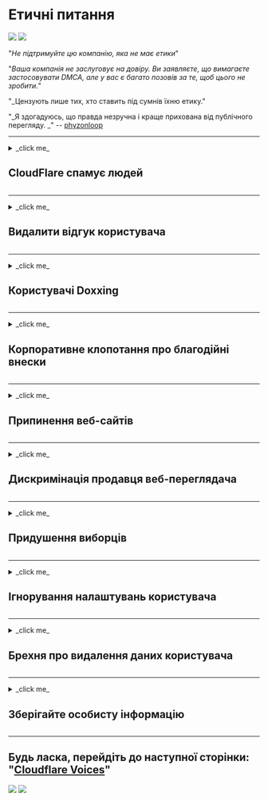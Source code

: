 # Етичні питання

![](https://codeberg.org/crimeflare/cloudflare-tor/media/branch/master/image/itsreallythatbad.jpg)
![](https://codeberg.org/crimeflare/cloudflare-tor/media/branch/master/image/telegram/c81238387627b4bfd3dcd60f56d41626.jpg)

"_Не підтримуйте цю компанію, яка не має етики_"

"_Ваша компанія не заслуговує на довіру. Ви заявляєте, що вимагаєте застосовувати DMCA, але у вас є багато позовів за те, щоб цього не зробити._"

"_Цензують лише тих, хто ставить під сумнів їхню етику."

"_Я здогадуюсь, що правда незручна і краще прихована від публічного перегляду. _" -- [phyzonloop](https://twitter.com/phyzonloop)


---


<details>
<summary> _click me_

## CloudFlare спамує людей
</summary>


Cloudflare надсилає спам-листи електронним повідомленням, які не належать Cloudflare.

- Надсилайте електронні листи лише тим, хто підписався
- Коли користувач скаже "стоп", тоді перестань надсилати електронну пошту

Це так просто. Але Cloudflare не хвилює.
Cloudflare сказав, що користуючись їх службою [може зупинити всіх спамерів або зловмисників](https://support.cloudflare.com/hc/en-us/articles/200170066-Will-activating-Cloudflare-stop-all-spammers-or-attackers- ).
Як можна зупинити спаммери _Cloudflare_, не активуючи Cloudflare?


![](https://codeberg.org/crimeflare/cloudflare-tor/media/branch/master/image/cfspam01.jpg)
![](https://codeberg.org/crimeflare/cloudflare-tor/media/branch/master/image/cfspam03.jpg)
![](https://codeberg.org/crimeflare/cloudflare-tor/media/branch/master/image/cfspam02.jpg)
![](https://codeberg.org/crimeflare/cloudflare-tor/media/branch/master/image/cfspambrittany.jpg)
![](https://codeberg.org/crimeflare/cloudflare-tor/media/branch/master/image/cfspamtwtr.jpg)

</details>

---

<details>
<summary> _click me_

## Видалити відгук користувача
</summary>


Цензура Cloudflare [негативні відгуки](https://web.archive.org/web/20191116004046/https://www.trustpilot.com/reviews/5aa6ee0ed5a5700a7c8cf853). Якщо ви опублікуєте текст _anti-Cloudflare_ у Twitter, у вас є шанс отримати [відповідь](https://twitter.com/CloudflareHelp/status/1126051764917145601) від [Cloudflare співробітник](cloudflare_inc/cloudflare_members.txt) з "_[Ні, це не](PEOPLE.md) _ "повідомлення. Якщо ви опублікуєте негативний відгук на будь-якому сайті відгуку, він спробує [censor](https://twitter.com/phyzonloop/status/1178836176985366529) [it](https://twitter.com/dxgl_org/status/1178722159432220672 ).


![](https://codeberg.org/crimeflare/cloudflare-tor/media/branch/master/image/cfcenrev_01.jpg)
![](https://codeberg.org/crimeflare/cloudflare-tor/media/branch/master/image/cfcenrev_02.jpg)
![](https://codeberg.org/crimeflare/cloudflare-tor/media/branch/master/image/cfcenrev_03.jpg)

</details>

---

<details>
<summary> _click me_

## Користувачі Doxxing
</summary>


У Cloudflare є масштабна проблема [домагання](https://web.archive.org/web/20171024040313/http://www.businessinsider.com/cloudflare-ceo-suggests-people-who-report-online-abuse-use -файк-імена-2017-5).
Cloudflare [ділиться особистою інформацією](https://archive.ph/ePdvi) тих, хто [хто](https://twitter.com/ZJemptv/status/898299709634248704) [скаржиться](https://twitter.com/TinyPirate/статус/554718958176067584) [про](https://twitter.com/remembrancermx/status/1010329041235148802) [розміщено](https://twitter.com/Bridaguy/status/915003769280172037) [сайти](https://twitter .com/HelloAndrew/статус/897260208845500416). Вони іноді просять вас надати
ваш справжній ідентифікатор Якщо ви не хочете, щоб вас домагалися, [напали](https://twitter.com/NiteShade925/status/1158469203420205056), [swatted](https://boingboing.net/2015/01/19/invasion-boards -set-out-to-rui.html) або [вбитий](https://twitter.com/RusEmbUSA/status/1187363092793040901), краще тримайтеся подалі від веб-сайтів Cloudflared.


![](https://codeberg.org/crimeflare/cloudflare-tor/media/branch/master/image/cfdox_what.jpg)
![](https://codeberg.org/crimeflare/cloudflare-tor/media/branch/master/image/cfdox_swat.jpg)
![](https://codeberg.org/crimeflare/cloudflare-tor/media/branch/master/image/cfdox_kill.jpg)
![](https://codeberg.org/crimeflare/cloudflare-tor/media/branch/master/image/cfdox_threat.jpg)
![](https://codeberg.org/crimeflare/cloudflare-tor/media/branch/master/image/cfdox_dox.jpg)
![](https://codeberg.org/crimeflare/cloudflare-tor/media/branch/master/image/cfdox_ex1.jpg)
![](https://codeberg.org/crimeflare/cloudflare-tor/media/branch/master/image/cfdox_ex2.jpg)

</details>

---

<details>
<summary> _click me_

## Корпоративне клопотання про благодійні внески
</summary>


CloudFlare вимагає благодійних внесків [просити](https://web.archive.org/web/20191112033605/https://opencollective.com/cloudflarecollective#section-about). Дуже жахливо, що американська корпорація попросить благодійності поряд з неприбутковими організаціями, які мають добрі справи. Якщо вам подобається [блокувати людей або втрачати час інших людей](PEOPLE.md), ви можете замовити піцу для працівників Cloudflare.


![](https://codeberg.org/crimeflare/cloudflare-tor/media/branch/master/image/cfdonate.jpg)

</details>

---

<details>
<summary> _click me_

## Припинення веб-сайтів
</summary>


Що ви будете робити, якщо ваш сайт почне працювати _suddenly_? Є повідомлення, що Cloudflare є [видалення](https://twitter.com/stefan_eady/status/1126033791267426304) [користувач](https://twitter.com/derivativeburke/status/903755267053117440) [конфігурація](https://twitter.com/lordscarlet/status/1046785164792205314) або [зупинка служби без будь-якого попередження](https://twitter.com/svolentin/status/1227324408475344896), [мовчки](https://twitter.com/BlnaryMlke/status/1194339461984854018). Ми пропонуємо вам знайти [кращого провайдера](що-to-do.md).

![](https://codeberg.org/crimeflare/cloudflare-tor/media/branch/master/image/cftmnt.jpg)

</details>

---

<details>
<summary> _click me_

## Дискримінація продавця веб-переглядача
</summary>


CloudFlare надає переважне ставлення до тих, хто використовує Firefox, водночас надаючи вороже ставлення до користувачів, які не переглядають Tor, через Tor.
Користувачі, які по праву відмовляються виконувати невільний JavaScript, також отримують вороже ставлення.
Ця нерівність доступу - це зловживання мережевим нейтралітетом та зловживання владою.

![](https://codeberg.org/crimeflare/cloudflare-tor/media/branch/master/image/browdifftbcx.gif)

- Зліва: `Tor Browser`, Праворуч:` Chrome`. Ідентична IP-адреса.

![](https://codeberg.org/crimeflare/cloudflare-tor/media/branch/master/image/browserdiff.jpg)

- Зліва: `[Tor Browser] Javascript вимкнено, cookie включено`
- Праворуч: `[Chrome] Увімкнено Javascript, cookie Disabled '

![](https://codeberg.org/crimeflare/cloudflare-tor/media/branch/master/image/cfsiryoublocked.jpg)

- QuteBrowser (другорядний браузер) без Tor (Clearnet IP)

| *** Браузер *** | *** Лікування доступу *** |
| --- | --- |
| Браузер Tor (увімкнено Javascript) | доступ дозволений |
| Firefox (включений Javascript) | доступ деградований |
| Хром (увімкнено Javascript) | доступ деградований (штовхає Google reCAPTCHA) |
| Хром або Firefox (відключений Javascript) | доступ заборонений (штовхає * зламаний * Google reCAPTCHA) |
| Хром або Firefox (файл cookie вимкнено) | в доступі заборонено |
| QuteBrowser | в доступі заборонено |
| рись | в доступі заборонено |
| w3m | в доступі заборонено |
| wget | в доступі заборонено |


"_Чому не використовувати кнопку аудіо для вирішення легкої проблеми? _"

Так, є кнопка звуку, але вона _always_ [не працює над Tor](https://trac.torproject.org/projects/tor/ticket/23840). Ви отримаєте це повідомлення, натиснувши його:

```
Спробуйте ще раз пізніше
Ваш комп'ютер або мережа може надсилати автоматизовані запити.
Щоб захистити наших користувачів, ми не можемо обробити ваш запит зараз.
Більш детально відвідайте нашу довідкову сторінку
```

</details>

---

<details>
<summary> _click me_

## Придушення виборців
</summary>


Виборці в американських штатах реєструються, щоб голосувати в кінцевому рахунку через веб-сайт державного секретаря в штаті резиденції.
Підконтрольні республіканцям бюро державних секретарів займаються придушенням виборців, перейшовши на веб-сайт державного секретаря через Cloudflare.
Вороже поводження Cloudflare з користувачами Tor, його позиція MITM як централізованої глобальної точки спостереження та його згубна роль в цілому
змушує потенційних виборців неохоче реєструватися. Зокрема, ліберали охоплюють конфіденційність. Бланки реєстрації виборців збирають конфіденційну інформацію про політичну схильність виборця, особисту фізичну адресу, номер соціального страхування та дату народження.
Більшість держав роблять загальнодоступною лише частину цієї інформації, але Cloudflare бачить *** всю *** цю інформацію, коли хтось реєструється для голосування.

Зауважте, що реєстрація на папері не обходить Cloudflare, оскільки працівники Державного секретаря з питань введення даних, ймовірно, будуть використовувати це
Веб-сайт Cloudflare для введення даних.

![](https://codeberg.org/crimeflare/cloudflare-tor/media/branch/master/image/cfvotm_01.jpg)
![](https://codeberg.org/crimeflare/cloudflare-tor/media/branch/master/image/cfvotm_02.jpg)

- Change.org - відомий веб-сайт для збору голосів та вжиття заходів. "[люди скрізь розпочинають кампанії, мобілізують прихильників та працюють з особами, які приймають рішення, щоб знайти рішення.](https://web.archive.org/web/20200206120027/https://www.change.org/about)"
На жаль, багато людей взагалі не можуть переглядати change.org через агресивний фільтр Cloudflare. Їм блокують підписання петиції, тим самим виключаючи їх із демократичного процесу. Використання іншої платформи, яка не є хмарною, наприклад [OpenPetition](https://www.opentification.eu/content/about_us) допомагає виправити проблему.

![](https://codeberg.org/crimeflare/cloudflare-tor/media/branch/master/image/changeorgasn.jpg)
![](https://codeberg.org/crimeflare/cloudflare-tor/media/branch/master/image/changeorgtor.jpg)

- "[Афінський проект](https://www.cloudflare.com/athenian/)" Cloudflare "пропонує безкоштовний захист на рівні підприємств для державних та місцевих веб-сайтів для виборів. Вони сказали, що "їх учасники можуть отримати доступ до інформації про вибори та реєстрацію виборців_", але це брехня, оскільки багато людей просто не можуть переглядати сайт.

</details>

---

<details>
<summary> _click me_

## Ігнорування налаштувань користувача
</summary>


Якщо ви відмовитесь від чогось, ви очікуєте, що вам не надійде повідомлення про це. Cloudflare ігнорує уподобання користувачів та обмінюється даними з сторонніми корпораціями [без згоди клієнта](https://twitter.com/thexpaw/status/1108424723233419264). Якщо ви користуєтесь їхнім безкоштовним планом, вони іноді надсилають вам електронний лист із проханням придбати щомісячну підписку.

![](https://codeberg.org/crimeflare/cloudflare-tor/media/branch/master/image/cfviopl_tp.jpg)

</details>

---

<details>
<summary> _click me_

## Брехня про видалення даних користувача
</summary>


Відповідно до цього [блогу клієнта ex-cloudflare](https://shkspr.mobi/blog/2019/11/can-you-trust-cloudflare-with-your-personal-data/) Cloudflare бреше про видалення облікових записів. На сьогоднішній день багато [компаній зберігають ваші дані](https://justdeleteme.xyz/) після закриття або видалення свого облікового запису. Більшість хороших компаній згадують про це у своїй політиці конфіденційності. Cloudflare? Немає.

```
2019-08-05 CloudFlare надіслав мені підтвердження, що вони видалили мій обліковий запис.
02.10.2019 я отримав електронний лист від CloudFlare "тому що я замовник"
```

Cloudflare не знав про слово "видалити". Якщо це дійсно _removed_, чому цей колишній клієнт отримав електронний лист? Він також зазначив, що політика конфіденційності Cloudflare про це не згадує.

```
Їх нова політика конфіденційності не згадує про збереження даних протягом року.
```

![](https://codeberg.org/crimeflare/cloudflare-tor/media/branch/master/image/cfviopl_notdel.jpg)

Як можна довіряти Cloudflare, якщо [їх політика конфіденційності є LIE](https://twitter.com/daviddlow/status/1197787135526555648)?

</details>

---

<details>
<summary> _click me_

## Зберігайте особисту інформацію
</summary>


Видалення облікового запису Cloudflare - це [жорсткий рівень](https://justdeleteme.xyz/).

```
Надішліть службу підтримки, використовуючи категорію "Рахунок",
і вимагати видалення облікового запису в тілі повідомлення.
Перед тим, як вимагати видалення, у вашому обліковому записі не повинно бути прикріплених доменів або кредитних карток.
```

Ви [отримаєте це підтвердження електронною поштою](https://twitter.com/originalesushi/status/1199041528414527495).

![](https://codeberg.org/crimeflare/cloudflare-tor/media/branch/master/image/cf_deleteandkeep.jpg)

"Ми почали обробляти ваш запит на видалення", але "Ми продовжуватимемо зберігати вашу особисту інформацію".

Чи можете ви цьому «довіряти»?

</details>

---

## Будь ласка, перейдіть до наступної сторінки: "[Cloudflare Voices](../PEOPLE.md)"

![](https://codeberg.org/crimeflare/cloudflare-tor/media/branch/master/image/freemoldybread.jpg)
![](https://codeberg.org/crimeflare/cloudflare-tor/media/branch/master/image/cfisnotanoption.jpg)
